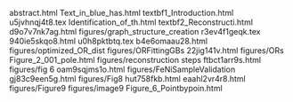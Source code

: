 abstract.html
Text_in_blue_has.html
textbf1_Introduction.html
u5jvhnqj4t8.tex
Identification_of_th.html
textbf2_Reconstructi.html
d9o7v7nk7ag.html
figures/graph_structure_creation
r3ev4f1geqk.tex
940ie5skqo8.html
u0h8pktbtq.tex
b4e6omaau28.html
figures/optimized_OR_dist
figures/ORFittingGBs
22jig141v.html
figures/ORs
Figure_2_001_pole.html
figures/reconstruction steps
ftbct1arr9s.html
figures/fig 6
oam9sqjms1o.html
figures/FeNiSampleValidation
gj83c9een5g.html
figures/Fig8
hut758fkb.html
eaahl2vr4r8.html
figures/Figure9
figures/image9
Figure_6_Pointbypoin.html
